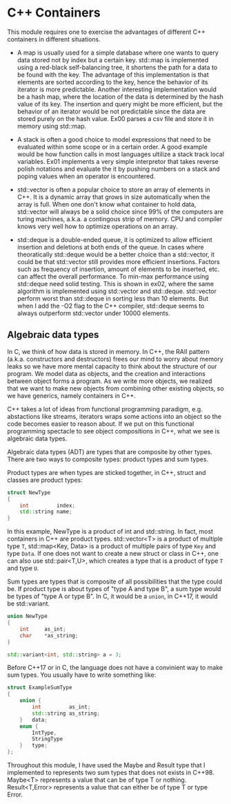 # C++ Containers

This module requires one to exercise the advantages of different C++ containers in different situations.

- A map is usually used for a simple database where one wants to query data stored not by index but a certain key. std::map is implemented using a red-black self-balancing tree, it shortens the path for a data to be found with the key. The advantage of this implementation is that elements are sorted according to the key, hence the behavior of its iterator is more predictable. Another interesting implementation would be a hash map, where the location of the data is determined by the hash value of its key. The insertion and query might be more efficient, but the behavior of an iterator would be not predictable since the data are stored purely on the hash value. Ex00 parses a csv file and store it in memory using std::map.

- A stack is often a good choice to model expressions that need to be evaluated within some scope or in a certain order. A good example would be how function calls in most languages ultilize a stack track local variables. Ex01 implements a very simple interpretor that takes reverse polish notations and evaluate the it by pushing numbers on a stack and poping values when an operator is encountered.

- std::vector is often a popular choice to store an array of elements in C++. It is a dynamic array that grows in size automatically when the array is full. When one don't know what container to hold data, std::vector will always be a solid choice since 99% of the computers are turing machines, a.k.a. a contingous strip of memory. CPU and compiler knows very well how to optimize operations on an array.

- std::deque is a double-ended queue, it is optimized to allow efficient insertion and deletions at both ends of the queue. In cases where theoratically std::deque would be a better choice than a std::vector, it could be that std::vector still provides more efficient insertions. Factors such as frequency of insertion, amount of elements to be inserted, etc. can affect the overall performance. To min-max performance using std::deque need solid testing. This is shown in ex02, where the same algorithm is implemented using std::vector and std::deque. std::vector perform worst than std::deque in sorting less than 10 elements. But when I add the -O2 flag to the C++ compiler, std::deque seems to always outperform std::vector under 10000 elements.

## Algebraic data types

In C, we think of how data is stored in memory. In C++, the RAII pattern (a.k.a. constructors and destructors) frees our mind to worry about memory leaks so we have more mental capacity to think about the structure of our program. We model data as objects, and the creation and interactions between object forms a program. As we write more objects, we realized that we want to make new objects from combining other existing objects, so we have generics, namely containers in C++.

C++ takes a lot of ideas from functional programming paradigm, e.g. abstactions like streams, iterators wraps some actions into an object so the code becomes easier to reason about. If we put on this functional programming spectacle to see object compositions in C++, what we see is algebraic data types.

Algebraic data types (ADT) are types that are composite by other types. There are two ways to composite types: product types and sum types.

Product types are when types are sticked together, in C++,  struct and classes are product types:

```c++
struct NewType
{
	int			index;
	std::string	name;
}
```

In this example, NewType is a product of int and std::string. In fact, most containers in C++ are product types. std::vector\<T\> is a product of multiple type `T`, std::map\<Key, Data\> is a product of multiple pairs of type `Key` and type `Data`. If one does not want to create a new struct or class in C++, one can also use std::pair\<T,U\>, which creates a type that is a product of type `T` and type `U`.

Sum types are types that is composite of all possibilities that the type could be. If product type is about types of "type A and type B", a sum type would be types of "type A or type B". In C, it would be a `union`, in C++17, it would be std::variant.

```c
union NewType
{
	int		as_int;
	char	*as_string;
}
```

```c++
std::variant<int, std::string> a = 3;
```

Before C++17 or in C, the language does not have a convinient way to make sum types. You usually have to write something like:

```c++
struct ExampleSumType
{
	union {
		int			as_int;
		std::string	as_string;
	}	data;
	enum {
		IntType,
		StringType
	}	type;
};
```

Throughout this module, I have used the Maybe and Result type that I implemented to represents two sum types that does not exists in C++98. Maybe\<T\> represents a value that can be of type T or nothing. Result\<T,Error\> represents a value that can either be of type T or type Error.
